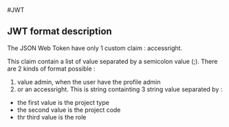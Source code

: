 #JWT 

## JWT format description

The JSON Web Token have only 1 custom claim : accessright.

This claim contain a list of value separated by a semicolon value (;).
There are 2 kinds of format possible :

1. value admin, when the user have the profile admin
2. or an accessright. This is string containting 3 string value separated by :
  - the first value is the project type 
  - the second value is the project code
  - thr third value is the role
